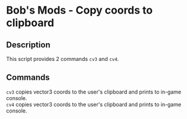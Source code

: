 # Bob's Mods - Copy coords to clipboard

## Description

This script provides 2 commands `cv3` and `cv4`.

## Commands

`cv3` copies vector3 coords to the user's clipboard and prints to in-game console.\
`cv4` copies vector3 coords to the user's clipboard and prints to in-game console.
